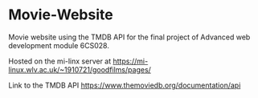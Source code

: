 # Movie-Website
Movie website using the TMDB API for the final project of Advanced web development module 6CS028.

Hosted on the mi-linx server at https://mi-linux.wlv.ac.uk/~1910721/goodfilms/pages/

Link to the TMDB API https://www.themoviedb.org/documentation/api

